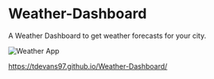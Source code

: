 # Weather-Dashboard

A Weather Dashboard to get weather forecasts for your city. 

![Weather App](/Weather-Dashboard/assets/images/weather-dashboard.png)

https://tdevans97.github.io/Weather-Dashboard/